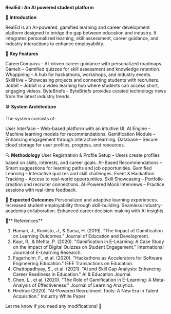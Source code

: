 **RealEd : An AI powered student platform**

📌 **Introduction**

RealEd is an AI-powered, gamified learning and career development platform designed to bridge the gap between education and industry. It integrates personalized learning, skill assessment, career guidance, and industry interactions to enhance employability.


🎯 **Key Features**

CareerCompass – AI-driven career guidance with personalized roadmaps.
GameIt – Gamified quizzes for skill assessment and knowledge retention.
Whappning – A hub for hackathons, workshops, and industry events.
SkillHive – Showcasing projects and connecting students with recruiters.
Jobbit – Jobbit is a video learning hub where students can access short, engaging videos.
ByteBriefs - ByteBriefs provides curated technology news from the latest industry trends.


🛠️ **System Architecture**

The system consists of:

User Interface – Web-based platform with an intuitive UI.
AI Engine – Machine learning models for recommendations.
Gamification Module – Enhancing engagement through interactive learning.
Database – Secure cloud storage for user profiles, progress, and resources.


🔍 **Methodology**
User Registration & Profile Setup – Users create profiles based on skills, interests, and career goals.
AI-Based Recommendations – Smart suggestions for learning paths and job opportunities.
Gamified Learning – Interactive quizzes and skill challenges.
Event & Hackathon Tracking – Access to real-world opportunities.
Skill Showcasing – Portfolio creation and recruiter connections.
AI-Powered Mock Interviews – Practice sessions with real-time feedback.


🚀 **Expected Outcomes**
Personalized and adaptive learning experiences.
Increased student employability through skill-building.
Seamless industry-academia collaboration.
Enhanced career decision-making with AI insights.


📜** References**

1. Hamari, J., Koivisto, J., & Sarsa, H. (2019). "The Impact of Gamification on Learning Outcomes." Journal of Education and Development.
2. Kaur, R., & Mehta, P. (2020). "Gamification in E-Learning: A Case Study on the Impact of Digital Quizzes on Student Engagement." International Journal of E-Learning Research.
3. Fagerholm, F., et al. (2020). "Hackathons as Accelerators for Software Engineering Education." IEEE Transactions on Education.
4. Chattopadhyay, S., et al. (2021). "AI and Skill Gap Analysis: Enhancing Career Readiness in Education." AI & Education Journal.
5. Chen, L., et al. (2020). "The Role of Gamification in E-Learning: A Meta-Analysis of Effectiveness." Journal of Learning Analytics.
6. HireVue (2020). "AI-Powered Recruitment Tools: A New Era in Talent Acquisition." Industry White Paper


Let me know if you need any modifications! 🚀
